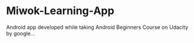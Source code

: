 # Miwok-Learning-App
Android app developed while taking Android Beginners Course on Udacity by google...
